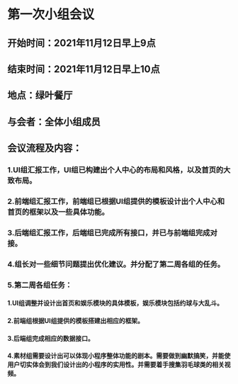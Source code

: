 # 第一次小组会议

## 开始时间：2021年11月12日早上9点

## 结束时间：2021年11月12日早上10点

## 地点：绿叶餐厅

## 与会者：全体小组成员

## 会议流程及内容：

### 1.UI组汇报工作，UI组已构建出个人中心的布局和风格，以及首页的大致布局。

### 2.前端组汇报工作，前端组已根据UI组提供的模板设计出个人中心和首页的框架以及一些具体功能。

### 3.后端组汇报工作，后端组已完成所有接口，并已与前端组完成对接。

### 4.组长对一些细节问题提出优化建议。并分配了第二周各组的任务。

### 5.第二周各组任务：

#### 1.UI组调整并设计出首页和娱乐模块的具体模板，娱乐模块包括约球与大乱斗。

#### 2.前端组根据UI组提供的模板搭建出相应的框架。

#### 3.后端组完成相应的数据接口。

#### 4.素材组需要设计出可以体现小程序整体功能的剧本。需要做到幽默搞笑，并能使用户切实体会到我们设计出的小程序的实用性。并需要着手搜集羽毛球类的相关视频。